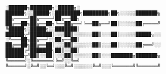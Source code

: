░██████╗███████╗░█████╗░  ██████╗░░█████╗░████████╗████████╗██╗░░░░░███████╗
██╔════╝██╔════╝██╔══██╗  ██╔══██╗██╔══██╗╚══██╔══╝╚══██╔══╝██║░░░░░██╔════╝
╚█████╗░█████╗░░███████║  ██████╦╝███████║░░░██║░░░░░░██║░░░██║░░░░░█████╗░░
░╚═══██╗██╔══╝░░██╔══██║  ██╔══██╗██╔══██║░░░██║░░░░░░██║░░░██║░░░░░██╔══╝░░
██████╔╝███████╗██║░░██║  ██████╦╝██║░░██║░░░██║░░░░░░██║░░░███████╗███████╗
╚═════╝░╚══════╝╚═╝░░╚═╝  ╚═════╝░╚═╝░░╚═╝░░░╚═╝░░░░░░╚═╝░░░╚══════╝╚══════╝